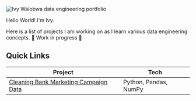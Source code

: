 
![Ivy Walobwa data engineering portfolio](https://github.com/user-attachments/assets/e7d14ca5-e002-40f4-b263-b26bc5d30680)

Hello World! I'm Ivy.

Here is a list of projects I am working on as I learn various data engineering concepts. :construction: Work in progress :construction:

## Quick Links

| Project    | Tech |
| -------- | ------- |
| [Cleaning Bank Marketing Campaign Data](https://github.com/Ivy-Walobwa/data-engineering-portfolio/tree/main/bank_marketing_project)  | Python, Pandas, NumPy    |

